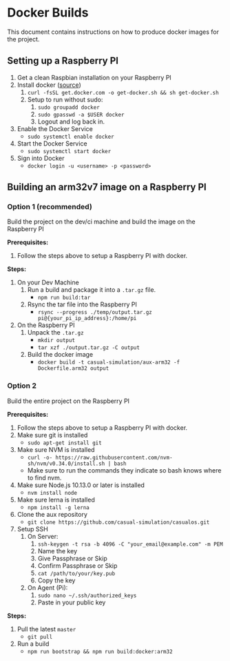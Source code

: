 # Docker Builds

This document contains instructions on how to produce docker images for the project.

## Setting up a Raspberry PI

1. Get a clean Raspbian installation on your Raspberry PI
2. Install docker ([source](https://medium.freecodecamp.org/the-easy-way-to-set-up-docker-on-a-raspberry-pi-7d24ced073ef))
    1. `curl -fsSL get.docker.com -o get-docker.sh && sh get-docker.sh`
    2. Setup to run without sudo:
        1. `sudo groupadd docker`
        2. `sudo gpasswd -a $USER docker`
        3. Logout and log back in.
3. Enable the Docker Service
    - `sudo systemctl enable docker`
4. Start the Docker Service
    - `sudo systemctl start docker`
5. Sign into Docker
    - `docker login -u <username> -p <password>`

## Building an arm32v7 image on a Raspberry PI

### Option 1 (recommended)

Build the project on the dev/ci machine and build the image on the Raspberry PI

**Prerequisites:**

1. Follow the steps above to setup a Raspberry PI with docker.

**Steps:**

1. On your Dev Machine
    1. Run a build and package it into a `.tar.gz` file.
        - `npm run build:tar`
    2. Rsync the tar file into the Raspberry PI
        - `rsync --progress ./temp/output.tar.gz pi@{your_pi_ip_address}:/home/pi`
1. On the Raspberry PI
    1. Unpack the `.tar.gz`
        - `mkdir output`
        - `tar xzf ./output.tar.gz -C output`
    2. Build the docker image
        - `docker build -t casual-simulation/aux-arm32 -f Dockerfile.arm32 output`

### Option 2

Build the entire project on the Raspberry PI

**Prerequisites:**

1. Follow the steps above to setup a Raspberry PI with docker.
2. Make sure git is installed
    - `sudo apt-get install git`
3. Make sure NVM is installed
    - `curl -o- https://raw.githubusercontent.com/nvm-sh/nvm/v0.34.0/install.sh | bash`
    - Make sure to run the commands they indicate so bash knows where to find nvm.
4. Make sure Node.js 10.13.0 or later is installed
    - `nvm install node`
5. Make sure lerna is installed
    - `npm install -g lerna`
6. Clone the aux repository
    - `git clone https://github.com/casual-simulation/casualos.git`
7. Setup SSH
    1. On Server: 
        1. `ssh-keygen -t rsa -b 4096 -C "your_email@example.com" -m PEM`
        2. Name the key
        3. Give Passphrase or Skip
        4. Confirm Passphrase or Skip
        5. `cat /path/to/your/key.pub`
        6. Copy the key
    2. On Agent (Pi):
        1. `sudo nano ~/.ssh/authorized_keys`
        2. Paste in your public key

**Steps:**

1. Pull the latest `master`
    - `git pull`
2. Run a build
    - `npm run bootstrap && npm run build:docker:arm32`
